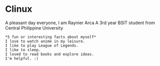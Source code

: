 # Clinux

A pleasant day everyone, I am Raynier Arca
A 3rd year BSIT student from Central Philippine University 

	*5 fun or interesting facts about myself*
	I love to watch anime in my leisure.
	I like to play League of Legends.
	I like to sleep.
	I loved to read books and explore ideas.
	I'm helpful. :)